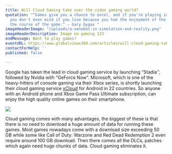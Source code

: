 ```yaml
---
title: Will Cloud Gaming take over the video gaming world?
quotation: "“Games give you a chance to excel, and if you're playing in good company
  you don't even mind if you lose because you had the enjoyment of the company during
  the course of the game.” ― Gary Gygax "
imageHeaderImage: "/uploads/a-xenobot-in-simulation-and-reality.png"
imageHeaderDescription: Image on gaming 123
endMessage: Want to play games?
eventURL: https://www.globalviews360.com/articles/will-cloud-gaming-take-over-the-video-gaming-world
contactForHelp: ''
published: false

---
```

Google has taken the lead in cloud gaming service by launching “Stadia'', followed by Nvidia with “GeForce Now”. Microsoft, which is one of the heavy-hitters of console gaming via their Xbox series, is shortly launching their cloud gaming service [xCloud](https://www.theverge.com/2020/7/16/21326797/microsoft-xcloud-launch-xbox-game-pass-ultimate-free) for Android in 22 countries. So anyone with an Android phone and Xbox Game Pass Ultimate subscription, can enjoy the high quality online games on their smartphone.

![](https://uploads-ssl.webflow.com/5eca4109a391aab354798560/5f40a6d879710a11e17b5293_5__vGGqpFmy2A7Zj3X-QHXqp2KNCD-iDQZoPzm3S9zY247Jy6mEJve4m95DiQc-Otaqnjre-M9sI46X5vxqE68Z2Z2wAZhewhu3Yxe2e3qmF1W4_aoFZseSpro95cg.png)

Cloud gaming comes with many advantages, the biggest of these is that there is no need to download a huge amount of data for running these games. Most games nowadays come with a download size exceeding 50 GB while some like Call of Duty: Warzone and Red Dead Redemption 2 even require around 100 GB download. Then there comes all the DLCs, patches which again need huge chunks of data. Cloud gaming eliminates it.